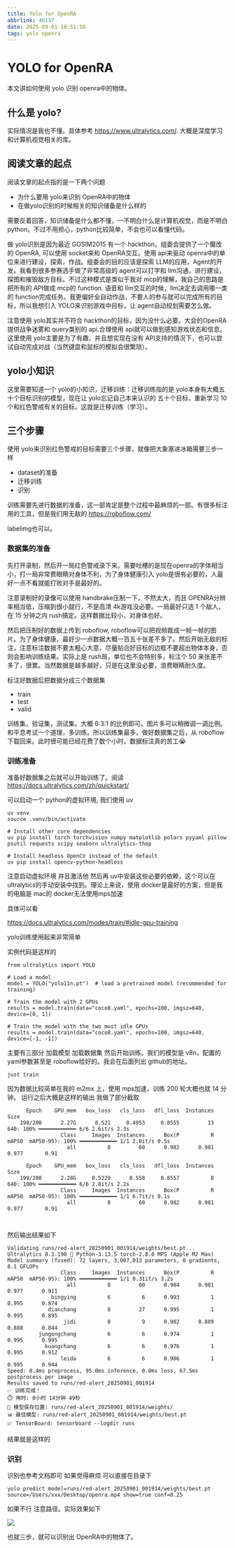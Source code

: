 ```yaml
---
title: Yolo for OpenRA
abbrlink: 46137
date: 2025-09-01 10:51:58
tags: yolo openra
---
```


# YOLO for OpenRA

本文讲如何使用 yolo 识别 openra中的物体。

## 什么是 yolo?

实际情况是我也不懂。具体参考 https://www.ultralytics.com/. 大概是深度学习和计算机视觉相关的库。

## 阅读文章的起点

阅读文章的起点指的是一下两个问题

* 为什么要用 yolo来识别 OpenRA中的物体
* 在做yolo识别的时候相关的知识储备是什么样的

需要反着回答，知识储备是什么都不懂，一不明白什么是计算机视觉，而是不明白 python。不过不用担心，python比较简单，不会也可以看懂代码。

做 yolo识别是因为最近 GOSIM2015 有一个 hackthon，组委会提供了一个魔改的 OpenRA, 可以使用 socket来和 OpenRA交互。使用 api来驱动 openra中的单位来进行建设，探索，作战。组委会的目的应该是探索 LLM的应用，Agent的开发。我看到很多参赛选手做了非常高级的 agent可以打字和 llm沟通，进行建设，探图和摧毁敌方目标。不过这种模式是类似于我对 mcp的理解，我自己的思路是把所有的 API做成 mcp的 function. 语音和 llm交互的时候，llm决定去调用哪一类的 function完成任务。我更偏好全自动作战，不要人的参与就可以完成所有的目标，所以我想引入 YOLO来识别游戏中目标，让 agent自动规划需要怎么做。

注意使用 yolo其实并不符合 hackthon的目标，因为没什么必要。大会的OpenRA提供战争迷雾和 query类别的 api.合理使用 api就可以做到感知游戏状态和信息。这里使用 yolo主要是为了有趣，并且想实现在没有 API支持的情况下，也可以尝试自动完成对战（当然键盘和鼠标的模拟会很繁琐）。

## yolo小知识

这里需要知道一个 yolo的小知识，迁移训练：迁移训练指的是 yolo本身有大概五十个目标识别的模型，现在让 yolo忘记自己本来认识的 五十个目标，重新学习 10 个和红色警戒有关的目标。这就是迁移训练（学习）。

## 三个步骤

使用 yolo来识别红色警戒的目标需要三个步骤，就像把大象塞进冰箱需要三步一样

* dataset的准备
* 迁移训练
* 识别

训练需要先进行数据的准备，这一部肯定是整个过程中最麻烦的一部。有很多标注用的工具，但是我们用无敌的 https://roboflow.com/ 

labelimg也可以。

### 数据集的准备

先打开录制，然后开一局红色警戒录下来。需要吐槽的是现在openra的字体相当小，打一局非常费眼睛对身体不利，为了身体健康引入 yolo是很有必要的，人最好一点不看就能打败对手是最好的。

注意录制好的录像可以使用 handbrake压制一下，不然太大，而且 OPENRA分辨率相当低，压缩到很小就行，不是高清 4k游戏没必要。一局最好只选 1 个敌人，在 15 分钟之内 rush搞定。这样数据比较小，对身体也好。

然后把压制好的数据上传到 roboflow, roboflow可以把视频裁成一帧一帧的图片。为了身体健康，最好少一点数据大概一百五十张差不多了。然后开始无敌的标注，注意标注数据不要太粗心大意，尽量贴合好目标的边框不要超出物体本身，否则会影响训练结果。实际上是 rush局，单位也不会特别多，标注个 50 来张差不多了，很累。当然数据是越多越好，只是在这里没必要，浪费眼睛耐久度。

标注好数据后把数据分成三个数据集

* train
* test
* valid

训练集，验证集，测试集。大概 6:3:1 的比例即可。图片多可以稍微调一调比例。和平息考试一个道理，多训练。所以训练集最多。做好数据集之后，从 roboflow 下载回来。此时很可能已经花费了数个小时。数据标注真的苦工😭

### 训练准备

准备好数据集之后就可以开始训练了。阅读 https://docs.ultralytics.com/zh/quickstart/

可以启动一个 python的虚拟环境, 我们使用 uv

```
uv venv
source .venv/bin/activate

# Install other core dependencies
uv pip install torch torchvision numpy matplotlib polars pyyaml pillow psutil requests scipy seaborn ultralytics-thop

# Install headless OpenCV instead of the default
uv pip install opencv-python-headless
```

注意启动虚拟环境 并且激活他 然后再 uv中安装这些必要的依赖，这个可以在 ultralytics的手动安装中找到。理论上来说，使用 docker是最好的方案，但是我的电脑是 mac的 docker无法使用mps加速 

具体可以看 

https://docs.ultralytics.com/modes/train/#idle-gpu-training

yolo训练使用起来非常简单

实例代码是这样的

```
from ultralytics import YOLO

# Load a model
model = YOLO("yolo11n.pt")  # load a pretrained model (recommended for training)

# Train the model with 2 GPUs
results = model.train(data="coco8.yaml", epochs=100, imgsz=640, device=[0, 1])

# Train the model with the two most idle GPUs
results = model.train(data="coco8.yaml", epochs=100, imgsz=640, device=[-1, -1])
```

主要有三部分 加载模型 加载数据集 然后开始训练。我们的模型是 v8n，配置的 yaml参数甚至是 roboflow给好的。我会在后面列出 github的地址。

```
just train 
```

因为数据比较简单在我的 m2mx 上，使用 mps加速，训练 200 轮大概也就 14 分钟。
运行之后大概是这样的输出 我做了部分截取
```
      Epoch    GPU_mem   box_loss   cls_loss   dfl_loss  Instances       Size
    198/200      2.27G      0.521     0.4953     0.8555         13        640: 100% ━━━━━━━━━━━━ 6/6 2.6it/s 2.3s
                 Class     Images  Instances      Box(P          R      mAP50  mAP50-95): 100% ━━━━━━━━━━━━ 1/1 2.0it/s 0.5s
                   all          8         60      0.982      0.981      0.977       0.91

      Epoch    GPU_mem   box_loss   cls_loss   dfl_loss  Instances       Size
    199/200      2.28G     0.5229      0.558     0.8557          8        640: 100% ━━━━━━━━━━━━ 6/6 2.8it/s 2.2s
                 Class     Images  Instances      Box(P          R      mAP50  mAP50-95): 100% ━━━━━━━━━━━━ 1/1 6.7it/s 0.1s
                   all          8         60      0.982      0.981      0.977       0.91



```

然后输出结果如下

```
Validating runs/red-alert_20250901_001914/weights/best.pt...
Ultralytics 8.3.190 🚀 Python-3.13.5 torch-2.8.0 MPS (Apple M2 Max)
Model summary (fused): 72 layers, 3,007,013 parameters, 0 gradients, 8.1 GFLOPs
                 Class     Images  Instances      Box(P          R      mAP50  mAP50-95): 100% ━━━━━━━━━━━━ 1/1 0.31it/s 3.2s
                   all          8         60      0.984      0.981      0.977      0.911
              bingying          6          6      0.993          1      0.995      0.874
             dianchang          8         27      0.995          1      0.995      0.895
                  jidi          8          9      0.982      0.889      0.888      0.844
          jungongchang          6          6      0.974          1      0.995      0.995
            kuangchang          6          6      0.976          1      0.995      0.912
                 leida          6          6      0.986          1      0.995      0.944
Speed: 0.4ms preprocess, 95.0ms inference, 0.0ms loss, 67.5ms postprocess per image
Results saved to runs/red-alert_20250901_001914
✅ 训练完成！
⏱️ 用时: 0小时 14分钟 49秒
💾 模型保存位置: runs/red-alert_20250901_001914/weights/
📊 最佳模型: runs/red-alert_20250901_001914/weights/best.pt
📈 TensorBoard: tensorboard --logdir runs

```

结果就是这样的

### 识别

识别也参考文档即可  如果觉得麻烦 可以直接在目录下

```
yolo predict model=runs/red-alert_20250901_001914/weights/best.pt source=/Users/xxx/Desktop/openra.mp4 show=true conf=0.25
```

如果不行  注意路径。实际效果如下

![](https://image-bucket-for-alvin.oss-cn-beijing.aliyuncs.com/img/Xnip%20Helper%202025-09-01%2010.31.09.png)



也就三步，就可以识别出 OpenRA中的物体了。

